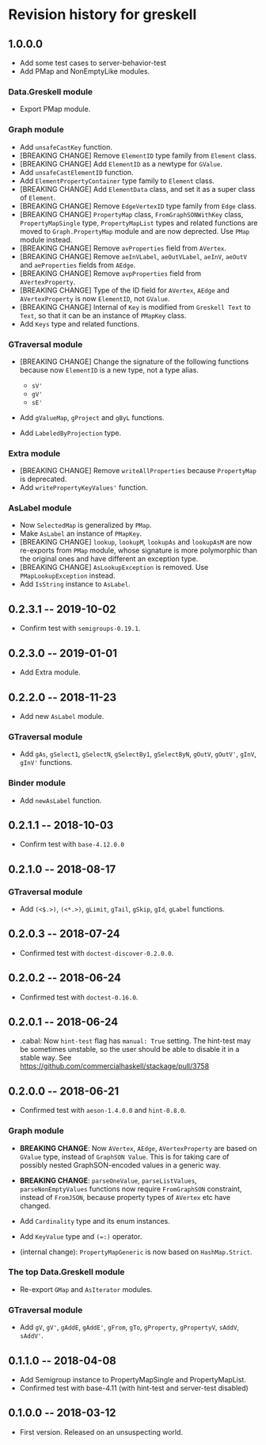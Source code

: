 # Revision history for greskell

## 1.0.0.0

* Add some test cases to server-behavior-test
* Add PMap and NonEmptyLike modules.

### Data.Greskell module

* Export PMap module.

### Graph module

* Add `unsafeCastKey` function.
* [BREAKING CHANGE] Remove `ElementID` type family from `Element` class.
* [BREAKING CHANGE] Add `ElementID` as a newtype for `GValue`.
* Add `unsafeCastElementID` function.
* Add `ElementPropertyContainer` type family to `Element` class.
* [BREAKING CHANGE] Add `ElementData` class, and set it as a super class of `Element`.
* [BREAKING CHANGE] Remove `EdgeVertexID` type family from `Edge` class.
* [BREAKING CHANGE] `PropertyMap` class, `FromGraphSONWithKey` class,
  `PropertyMapSingle` type, `PropertyMapList` types and related
  functions are moved to `Graph.PropertyMap` module and are now
  deprected. Use `PMap` module instead.
* [BREAKING CHANGE] Remove `avProperties` field from `AVertex`.
* [BREAKING CHANGE] Remove `aeInVLabel`, `aeOutVLabel`, `aeInV`,
  `aeOutV` and `aeProperties` fields from `AEdge`.
* [BREAKING CHANGE] Remove `avpProperties` field from `AVertexProperty`.
* [BREAKING CHANGE] Type of the ID field for `AVertex`, `AEdge` and
  `AVertexProperty` is now `ElementID`, not `GValue`.
* [BREAKING CHANGE] Internal of `Key` is modified from `Greskell Text`
  to `Text`, so that it can be an instance of `PMapKey` class.
* Add `Keys` type and related functions.

### GTraversal module

* [BREAKING CHANGE] Change the signature of the following functions
  because now `ElementID` is a new type, not a type alias.

    * `sV'`
    * `gV'`
    * `sE'`

* Add `gValueMap`, `gProject` and `gByL` functions.
* Add `LabeledByProjection` type.

### Extra module

* [BREAKING CHANGE] Remove `writeAllProperties` because `PropertyMap`
  is deprecated.
* Add `writePropertyKeyValues'` function.

### AsLabel module

* Now `SelectedMap` is generalized by `PMap`.
* Make `AsLabel` an instance of `PMapKey`.
* [BREAKING CHANGE] `lookup`, `lookupM`, `lookupAs` and `lookupAsM`
  are now re-exports from `PMap` module, whose signature is more
  polymorphic than the original ones and have different an exception
  type.
* [BREAKING CHANGE] `AsLookupException` is removed. Use
  `PMapLookupException` instead.
* Add `IsString` instance to `AsLabel`.


## 0.2.3.1  -- 2019-10-02

* Confirm test with `semigroups-0.19.1`.

## 0.2.3.0  -- 2019-01-01

* Add Extra module.

## 0.2.2.0  -- 2018-11-23

* Add new `AsLabel` module.

### GTraversal module

* Add `gAs`, `gSelect1`, `gSelectN`, `gSelectBy1`, `gSelectByN`,
  `gOutV`, `gOutV'`, `gInV`, `gInV'` functions.

### Binder module

* Add `newAsLabel` function.



## 0.2.1.1  -- 2018-10-03

* Confirm test with `base-4.12.0.0`


## 0.2.1.0  -- 2018-08-17

### GTraversal module

* Add `(<$.>)`, `(<*.>)`, `gLimit`, `gTail`, `gSkip`, `gId`, `gLabel`
  functions.


## 0.2.0.3  -- 2018-07-24

* Confirmed test with `doctest-discover-0.2.0.0`.


## 0.2.0.2  -- 2018-06-24

* Confirmed test with `doctest-0.16.0`.


## 0.2.0.1  -- 2018-06-24

* .cabal: Now `hint-test` flag has `manual: True` setting. The
  hint-test may be sometimes unstable, so the user should be able to
  disable it in a stable way.
  See https://github.com/commercialhaskell/stackage/pull/3758


## 0.2.0.0  -- 2018-06-21

* Confirmed test with `aeson-1.4.0.0` and `hint-0.8.0`.

### Graph module

* **BREAKING CHANGE**: Now `AVertex`, `AEdge`, `AVertexProperty` are
  based on `GValue` type, instead of `GraphSON Value`. This is for
  taking care of possibly nested GraphSON-encoded values in a generic
  way.
* **BREAKING CHANGE**: `parseOneValue`, `parseListValues`,
  `parseNonEmptyValues` functions now require `FromGraphSON`
  constraint, instead of `FromJSON`, because property types of
  `AVertex` etc have changed.
* Add `Cardinality` type and its enum instances.
* Add `KeyValue` type and `(=:)` operator.

* (internal change): `PropertyMapGeneric` is now based on
  `HashMap.Strict`.

### The top Data.Greskell module

* Re-export `GMap` and `AsIterator` modules.

### GTraversal module

* Add `gV`, `gV'`, `gAddE`, `gAddE'`, `gFrom`, `gTo`, `gProperty`,
  `gPropertyV`, `sAddV`, `sAddV'`.


## 0.1.1.0  -- 2018-04-08

* Add Semigroup instance to PropertyMapSingle and PropertyMapList.
* Confirmed test with base-4.11 (with hint-test and server-test disabled)


## 0.1.0.0  -- 2018-03-12

* First version. Released on an unsuspecting world.
